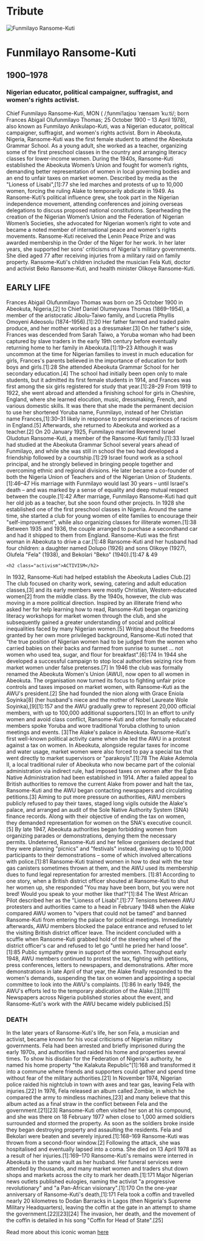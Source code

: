# Tribute
<!DOCTYPE html>
<head>
    <link href="https://cdn.jsdelivr.net/npm/bootstrap@5.0.0-beta3/dist/css/bootstrap.min.css" rel="stylesheet" 
integrity="sha384-eOJMYsd53ii+scO/bJGFsiCZc+5NDVN2yr8+0RDqr0Ql0h+rP48ckxlpbzKgwra6" crossorigin="anonymous">
<link rel="stylesheet" href ="tribute.css">
    <title></title>
</head>
<body>
    <div class="first">
        <img src="funmi.jfif" alt="Funmilayo Ransome-Kuti" class="img-circle">
<div class="heading">
<h1>Funmilayo Ransome-Kuti</h1>
<h2>1900–1978</h2>
<h3> Nigerian educator, political campaigner, suffragist, and women's rights activist.</h3>
</div>
<div class = "text">
    Chief Funmilayo Ransome-Kuti, MON ( /ˌfʊnmiˈlaɪjoʊ ˈrænsəm ˈkuːti/; born Frances Abigail Olufunmilayo Thomas; 25 October 
    1900 – 13 April 1978), also known as Funmilayo Anikulapo-Kuti, was a Nigerian educator, political campaigner, suffragist, 
    and women's rights activist.
    Born in Abeokuta, Nigeria, Ransome-Kuti was the first female student to attend the Abeokuta Grammar School. 
    As a young adult, she worked as a teacher, organizing some of the first preschool classes in the country and 
    arranging literacy classes for lower-income women.
    During the 1940s, Ransome-Kuti established the Abeokuta Women’s Union and fought for women’s rights, demanding better 
    representation of women in local governing bodies and an end to unfair taxes on market women. Described by media as the 
    "Lioness of Lisabi",[1]:77 she led marches and protests of up to 10,000 women, forcing the ruling Alake to temporarily abdicate in 1949.
    As Ransome-Kuti’s political influence grew, she took part in the Nigerian independence movement, attending conferences and joining 
    overseas delegations to discuss proposed national constitutions. Spearheading the creation of the Nigerian Women’s Union and the 
    Federation of Nigerian Women’s Societies, she advocated for Nigerian women’s right to vote and became a noted member of international 
    peace and women's rights movements.
    Ransome-Kuti received the Lenin Peace Prize and was awarded membership in the Order of the Niger for her work. In her later years, 
    she supported her sons' criticisms of Nigeria's military governments. She died aged 77 after receiving injuries from a military raid on 
    family property. Ransome-Kuti's children included the musician Fela Kuti, doctor and activist Beko Ransome-Kuti, and health minister 
    Olikoye Ransome-Kuti.
</div>
    </div>
    <h2 class="early">EARLY LIFE</h2>

<div class="text2">Frances Abigail Olufunmilayo Thomas was born on 25 October 1900 in Abeokuta, Nigeria,[2] 
    to Chief Daniel Olumeyuwa Thomas (1869–1954), 
    a member of the aristocratic Jibolu-Taiwo family, and Lucretia Phyllis Omoyeni Adeosolu (1874–1956).[1]:20 Her father farmed and traded 
    palm produce, and her mother worked as a dressmaker.[3] On her father's side, Frances was descended from Sarah Taiwo, a Yoruba woman who 
    had been captured by slave traders in the early 19th century before eventually returning home to her family in Abeokuta.[1]:19–23
    Although it was uncommon at the time for Nigerian families to invest in much education for girls, Frances's parents believed in 
    the importance of education for both boys and girls.[1]:28 She attended Abeokuta Grammar School for her secondary education.[4] 
    The school had initially been open only to male students, but it admitted its first female students in 1914, and Frances was first 
    among the six girls registered for study that year.[1]:28–29 From 1919 to 1922, she went abroad and attended a finishing school for 
    girls in Cheshire, England, where she learned elocution, music, dressmaking, French, and various domestic skills. It was there that 
    she made the permanent decision to use her shortened Yoruba name, Funmilayo, instead of her Christian name Frances,[1]:30–31 likely in 
    response to personal experiences of racism in England.[5] Afterwards, she returned to Abeokuta and worked as a teacher.[2]
    On 20 January 1925, Funmilayo married Reverend Israel Oludotun Ransome-Kuti, a member of the Ransome-Kuti family.[1]:33 
    Israel had studied at the Abeokuta Grammar School several years ahead of Funmilayo, and while she was still in school the two 
    had developed a friendship followed by a courtship.[1]:29 Israel found work as a school principal, and he strongly believed in 
    bringing people together and overcoming ethnic and regional divisions. He later became a co-founder of both the Nigeria Union of Teachers 
    and of the Nigerian Union of Students.[1]:46–47 His marriage with Funmilayo would last 30 years – until Israel's death – and was marked by 
    a sense of equality and deep mutual respect between the couple.[1]:42
    After marriage, Funmilayo Ransome-Kuti had quit her old job as a teacher, but she soon found other projects. In 1928 she established one of 
    the first preschool classes in Nigeria. Around the same time, she started a club for young women of elite families to encourage their 
    "self-improvement", while also organizing classes for illiterate women.[1]:38 Between 1935 and 1936, the couple arranged to purchase a 
    secondhand car and had it shipped to them from England. Ransome-Kuti was the first woman in Abeokuta to drive a car.[1]:48
    Ransome-Kuti and her husband had four children: a daughter named Dolupo (1926) and sons Olikoye (1927), Olufela "Fela" (1938), 
    and Bekolari "Beko" (1940).[1]:47 & 49 </div>

    <h2 class="activism">ACTIVISM</h2>
<div class="text3">
    In 1932, Ransome-Kuti had helped establish the Abeokuta Ladies Club.[2] The club focused on charity work, sewing, catering and adult 
    education classes,[3] and its early members were mostly Christian, Western-educated women[2] from the middle class. By the 1940s, 
    however, the club was moving in a more political direction. Inspired by an illiterate friend who asked her for help learning how to read, 
    Ransome-Kuti began organizing literacy workshops for market women through the club, and she subsequently gained a greater understanding of 
    social and political inequalities faced by many Nigerian women.[5] Writing about the freedoms granted by her own more privileged background, Ransome-Kuti noted that "the true position of Nigerian women had to be judged from the women who carried babies on their backs and farmed from sunrise to sunset … not women who used tea, sugar, and flour for breakfast".[6]:174 In 1944 she developed a successful campaign to stop local authorities seizing rice from market women under false pretenses.[7]
    In 1946 the club was formally renamed the Abeokuta Women's Union (AWU), now open to all women in Abeokuta. The organisation now turned its 
    focus to fighting unfair price controls and taxes imposed on market women, with Ransome-Kuti as the AWU's president.[2] She had founded the 
    nion along with Grace Eniola Soyinka[8] (her husband's niece and the mother of Nobel Laureate Wole Soyinka),[9][1]:157 and the AWU gradually 
    grew to represent 20,000 official members, with up to 100,000 additional supporters.[10] In an effort to unify women and avoid class 
    conflict, Ransome-Kuti and other formally educated members spoke Yoruba and wore traditional Yoruba clothing to union meetings and events.
    [3]The Alake's palace in Abeokuta.
    Ransome-Kuti's first well-known political activity came when she led the AWU in a protest against a tax on women. 
    In Abeokuta, alongside regular taxes for income and water usage, market women were also forced to pay a special tax that went directly to 
    market supervisors or "parakoyis".[1]:78 The Alake Ademola II, a local traditional ruler of Abeokuta who now became part of the colonial 
    administration via indirect rule, had imposed taxes on women after the Egba Native Administration had been established in 1914. 
    After a failed appeal to British authorities to remove the current Alake from power and halt the tax, Ransome-Kuti and the AWU began 
    contacting newspapers and circulating petitions.[3] Aiming to put more pressure on authorities, AWU members publicly refused to pay their 
    taxes, staged long vigils outside the Alake's palace, and arranged an audit of the Sole Native Authority System (SNA) finance records. 
    Along with their objective of ending the tax on women, they demanded representation for women on the SNA's executive council.[5]
    By late 1947, Abeokuta authorities began forbidding women from organizing parades or demonstrations, denying them the necessary permits. 
    Undeterred, Ransome-Kuti and her fellow organisers declared that they were planning "picnics" and "festivals" instead, drawing up to 10,000 
    participants to their demonstrations – some of which involved altercations with police.[1]:81 Ransome-Kuti trained women in how to deal 
    with the tear gas canisters sometimes thrown at them, and the AWU used its membership dues to fund legal representation for arrested members.
    [1]:81 According to one story, when a British district officer shouted at Ransome-Kuti to shut her women up, she responded "You may have 
    been born, but you were not bred! Would you speak to your mother like that?"[1]:84 The West African Pilot described her as the "Lioness of 
    Lisabi".[1]:77 Tensions between AWU protesters and authorities came to a head in February 1948 when the Alake compared AWU women to 
    "vipers that could not be tamed" and banned Ransome-Kuti from entering the palace for political meetings. Immediately afterwards, 
    AWU members blocked the palace entrance and refused to let the visiting British district officer leave. The incident concluded with a 
    scuffle when Ransome-Kuti grabbed hold of the steering wheel of the district officer's car and refused to let go "until he pried her hand 
    loose".[1]:85 Public sympathy grew in support of the women. Throughout early 1948, AWU members continued to protest the tax, fighting with 
    petitions, press conferences, letters to newspapers, and demonstrations. After more demonstrations in late April of that year, the Alake 
    finally responded to the women's demands, suspending the tax on women and appointing a special committee to look into the AWU's complaints.
    [1]:86 In early 1949, the AWU's efforts led to the temporary abdication of the Alake.[3][11] Newspapers across Nigeria published stories 
    about the event, and Ransome-Kuti's work with the AWU became widely publicised.[5]
</div>
<h3 class="death">DEATH</h3>
<div class="text4">
In the later years of Ransome-Kuti's life, her son Fela, a musician and activist, became known for his vocal criticisms of Nigerian military 
governments. Fela had been arrested and briefly imprisoned during the early 1970s, and authorities had raided his home and properties several 
times. To show his disdain for the Federation of Nigeria's authority, he named his home property "the Kalakuta Republic"[1]:168 and transformed 
it into a commune where friends and supporters could gather and spend time without fear of the military authorities.[21] In November 1974, 
Nigerian police raided his nightclub in town with axes and tear gas, leaving Fela with injuries.[22] In 1976, Fela released an album called 
Zombie, in which he compared the army to mindless machines,[23] and many believe that this album acted as a final straw in the conflict between 
Fela and the government.[21][23]
Ransome-Kuti often visited her son at his compound, and she was there on 18 February 1977 when close to 1,000 armed soldiers 
surrounded and stormed the property. As soon as the soldiers broke inside they began destroying property and assaulting the residents. 
Fela and Bekolari were beaten and severely injured.[1]:168–169 Ransome-Kuti was thrown from a second-floor window.[2] Following the attack, 
she was hospitalised and eventually lapsed into a coma. She died on 13 April 1978 as a result of her injuries.[1]:169–170
Ransome-Kuti's remains were interred in Abeokuta in the same vault as her husband. Her funeral services were attended by thousands, 
and many market women and traders shut down shops and markets across the city to mark her death.[1]:171 Major Nigerian news outlets 
published eulogies, naming the activist "a progressive revolutionary" and "a Pan-African visionary".[1]:170
On the one-year anniversary of Ransome-Kuti's death,[1]:171 Fela took a coffin and travelled nearly 20 kilometres to Dodan Barracks 
in Lagos (then Nigeria's Supreme Military Headquarters), leaving the coffin at the gate in an attempt to shame the government.[22][23][24] 
The invasion, her death, and the movement of the coffin is detailed in his song "Coffin for Head of State".[25]

<p>Read more about this iconic woman <a href="https://en.wikipedia.org/wiki/Funmilayo_Ransome-Kuti">here</a> </p>
</div>
</div>
</body>




</html>
